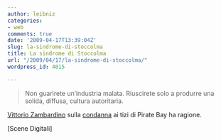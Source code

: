 ```yaml
---
author: leibniz
categories:
- web
comments: true
date: '2009-04-17T13:39:04Z'
slug: la-sindrome-di-stoccolma
title: La sindrome di Stoccolma
url: "/2009/04/17/la-sindrome-di-stoccolma/"
wordpress_id: 4015

---
```

> Non guarirete un’industria malata. Riuscirete solo a produrre una solida, diffusa, cultura autoritaria.


[Vittorio Zambardino](https://zambardino.blogautore.repubblica.it/2009/04/17/?ref=hpsbsx) sulla [condanna](https://www.repubblica.it/2009/01/sezioni/tecnologia/p2p/sentenza-pirate/sentenza-pirate.html) ai tizi di Pirate Bay ha ragione.

[Scene Digitali]
